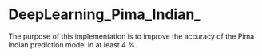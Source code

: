 # DeepLearning_Pima_Indian_
The purpose of this implementation is to improve the accuracy of the Pima Indian prediction model in at least 4 %. 
